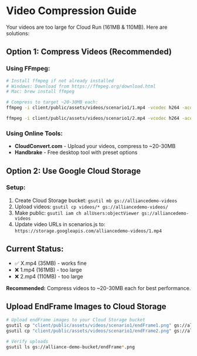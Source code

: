 # Video Compression Guide

Your videos are too large for Cloud Run (161MB & 110MB). Here are solutions:

## Option 1: Compress Videos (Recommended)

### Using FFmpeg:
```bash
# Install ffmpeg if not already installed
# Windows: Download from https://ffmpeg.org/download.html
# Mac: brew install ffmpeg

# Compress to target ~20-30MB each:
ffmpeg -i client/public/assets/videos/scenario1/1.mp4 -vcodec h264 -acodec mp2 -crf 28 -preset fast client/public/assets/videos/scenario1/1_compressed.mp4

ffmpeg -i client/public/assets/videos/scenario1/2.mp4 -vcodec h264 -acodec mp2 -crf 28 -preset fast client/public/assets/videos/scenario1/2_compressed.mp4
```

### Using Online Tools:
- **CloudConvert.com** - Upload your videos, compress to ~20-30MB
- **Handbrake** - Free desktop tool with preset options

## Option 2: Use Google Cloud Storage

### Setup:
1. Create Cloud Storage bucket: `gsutil mb gs://alliancedemo-videos`
2. Upload videos: `gsutil cp videos/* gs://alliancedemo-videos/`
3. Make public: `gsutil iam ch allUsers:objectViewer gs://alliancedemo-videos`
4. Update video URLs in scenarios.js to: `https://storage.googleapis.com/alliancedemo-videos/1.mp4`

## Current Status:
- ✅ X.mp4 (35MB) - works fine
- ❌ 1.mp4 (161MB) - too large  
- ❌ 2.mp4 (110MB) - too large

**Recommended:** Compress videos to ~20-30MB each for best performance.

## Upload EndFrame Images to Cloud Storage

```bash
# Upload endFrame images to your Cloud Storage bucket
gsutil cp "client/public/assets/videos/scenario1/endFrame1.png" gs://alliance-demo-bucket/
gsutil cp "client/public/assets/videos/scenario1/endFrame2.png" gs://alliance-demo-bucket/

# Verify uploads
gsutil ls gs://alliance-demo-bucket/endFrame*.png
```